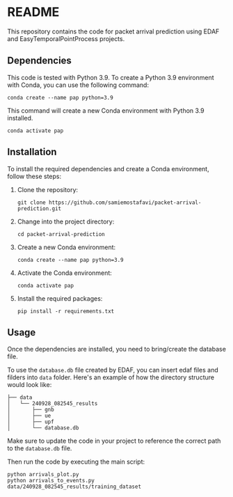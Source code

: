 # README

This repository contains the code for packet arrival prediction using EDAF and EasyTemporalPointProcess projects.

## Dependencies

This code is tested with Python 3.9. 
To create a Python 3.9 environment with Conda, you can use the following command:

```shell
conda create --name pap python=3.9
```
This command will create a new Conda environment with Python 3.9 installed.

```shell
conda activate pap
```

## Installation

To install the required dependencies and create a Conda environment, follow these steps:

1. Clone the repository:

    ```shell
    git clone https://github.com/samiemostafavi/packet-arrival-prediction.git
    ```

2. Change into the project directory:

    ```shell
    cd packet-arrival-prediction
    ```

3. Create a new Conda environment:

    ```shell
    conda create --name pap python=3.9
    ```

4. Activate the Conda environment:

    ```shell
    conda activate pap
    ```

5. Install the required packages:

    ```shell
    pip install -r requirements.txt
    ```

## Usage

Once the dependencies are installed, you need to bring/create the database file.

To use the `database.db` file created by EDAF, you can insert edaf files and filders into `data` folder.
Here's an example of how the directory structure would look like:
```
├── data
│   └── 240928_082545_results
│       ├── gnb
│       ├── ue
│       ├── upf
│       └── database.db
```

Make sure to update the code in your project to reference the correct path to the `database.db` file.

Then run the code by executing the main script:

```shell
python arrivals_plot.py
python arrivals_to_events.py data/240928_082545_results/training_dataset
```
